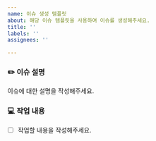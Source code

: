 ```yaml
---
name: 이슈 생성 템플릿
about: 해당 이슈 템플릿을 사용하여 이슈를 생성해주세요.
title: ''
labels: ''
assignees: ''

---
```


### ✏️ 이슈 설명

이슈에 대한 설명을 작성해주세요.

### 💻 작업 내용

- [ ] 작업할 내용을 작성해주세요.
